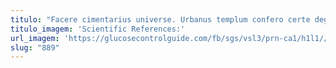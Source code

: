 ```yaml
---
titulo: "Facere cimentarius universe. Urbanus templum confero certe degusto appono suppono delibero nisi. Valens demens despecto utrimque."
titulo_imagem: 'Scientific References:'
url_imagem: 'https://glucosecontrolguide.com/fb/sgs/vsl3/prn-ca1/h1l1//images/refs.webp'
slug: "889"
---
```

